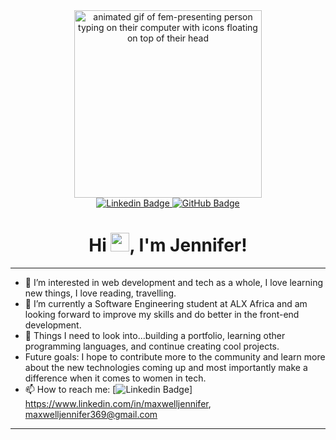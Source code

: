 <div id="header" align="center">
<img src="https://media.giphy.com/media/L1R1tvI9svkIWwpVYr/giphy.gif" alt="animated gif of fem-presenting person typing on their computer with icons floating on top of their head" width="300"/>
<div id="badges">
<a href="https://www.linkedin.com/in/maxwelljennifer" target="_blank">
<img src="https://img.shields.io/badge/LinkedIn-blue?logo=linkedin&logoColor=white" alt="Linkedin Badge" />
</a> 
 <a href="https://github.com/CBID2?tab=followers"><img src="https://img.shields.io/github/followers/CBID2?label=Followers&style=social" alt="GitHub Badge"></a>
</div> 
 <img src="https://komarev.com/ghpvc/?username=cbid2&style=flat-square&color=blue" alt=""/>
 <h1 align="center">Hi <img src="https://raw.githubusercontent.com/MartinHeinz/MartinHeinz/master/wave.gif" width="30px">, I'm Jennifer!</h1>
 </div> 
 
 ---
- 👀 I’m interested in web development and tech as a whole, I love learning new things, I love reading, travelling.
- 🌱 I’m currently a Software Engineering student at ALX Africa and am looking forward to improve my skills and do better in the front-end development.
-  🤔 Things I need to look into...building a portfolio, learning other programming languages, and continue creating cool projects. 
- Future goals: I hope to contribute more to the community and learn more about the new technologies coming up and most importantly make a difference when it comes to women in tech.  
- 📫 How to reach me: [![Linkedin Badge](https://img.shields.io/badge/-LinkedIn-blue?style=flat&logo=Linkedin&logoColor=white)] https://www.linkedin.com/in/maxwelljennifer, maxwelljennifer369@gmail.com

---
<!---
Jennie-ace/Jennie-ace is a ✨ special ✨ repository because its `README.md` (this file) appears on your GitHub profile.
You can click the Preview link to take a look at your changes.
--->
